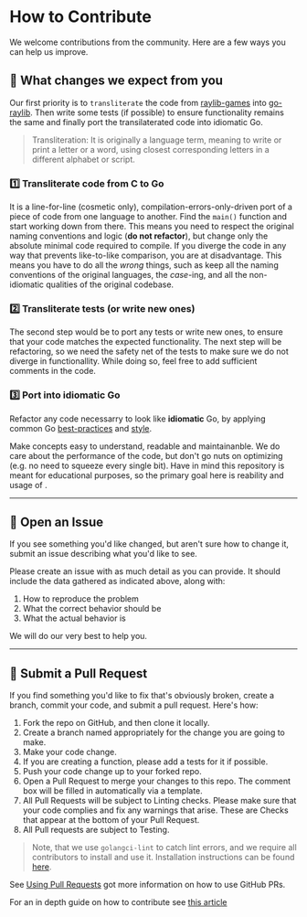 # How to Contribute

We welcome contributions from the community. Here are a few ways you can help us improve.

## 📖 What changes we expect from you

Our first priority is to `transliterate` the code from [raylib-games] into [go-raylib].
Then write some tests (if possible) to ensure functionality remains the same and finally port the transilaterated code into idiomatic Go.

> Transliteration: It is originally a language term, meaning to write or print a letter or a word, using closest corresponding letters in a different alphabet or script.

### 1️⃣ Transliterate code from C to Go

It is a line-for-line (cosmetic only), compilation-errors-only-driven port of a piece of code from one language to another. Find the `main()` function and start working down from there.
This means you need to respect the original naming conventions and logic (**do not refactor**), but change only the absolute minimal code required to compile. If you diverge the code in any way that prevents like-to-like comparison, you are at disadvantage. This means you have to do all the *wrong* things, such as keep all the naming conventions of the original languages, the *case*-ing, and all the non-idiomatic qualities of the original codebase.

### 2️⃣ Transliterate tests (or write new ones)

The second step would be to port any tests or write new ones, to ensure that your code matches the expected functionality. The next step will be refactoring, so we need the safety net of the tests to make sure we do not diverge in functionallity. While doing so, feel free to add sufficient comments in the code.

### 3️⃣ Port into idiomatic Go

Refactor any code necessarry to look like **idiomatic** Go, by applying common Go [best-practices](https://github.com/golang/go/wiki/CodeReviewComments)
and [style](https://github.com/uber-go/guide/blob/master/style.md).

Make concepts easy to understand, readable and maintainanble.
We do care about the performance of the code, but don't go nuts on optimizing (e.g. no need to squeeze every single bit).
Have in mind this repository is meant for educational purposes, so the primary goal here is reability and usage of .

[raylib-games]: https://github.com/raysan5/raylib-games
[go-raylib]: https://github.com/gen2brain/raylib-go

---

## 📂 Open an Issue

If you see something you'd like changed, but aren't sure how to change it, submit an issue describing what you'd like to see.

Please create an issue with as much detail as you can provide. It should include the data gathered as indicated above, along with:

1. How to reproduce the problem
2. What the correct behavior should be
3. What the actual behavior is

We will do our very best to help you.

---

## 📝 Submit a Pull Request

If you find something you'd like to fix that's obviously broken, create a branch, commit your code, and submit a pull request.
Here's how:

1. Fork the repo on GitHub, and then clone it locally.
2. Create a branch named appropriately for the change you are going to make.
3. Make your code change.
4. If you are creating a function, please add a tests for it if possible.
5. Push your code change up to your forked repo.
6. Open a Pull Request to merge your changes to this repo. The comment box will be filled in automatically via a template.
7. All Pull Requests will be subject to Linting checks. Please make sure that your code complies and fix any warnings that arise. These are Checks that appear at the bottom of your Pull Request.
8. All Pull requests are subject to Testing. 

> Note, that we use `golangci-lint` to catch lint errors, and we require all contributors to install and use it.
Installation instructions can be found [here](https://golangci-lint.run/usage/install/).

See [Using Pull Requests](https://help.github.com/articles/using-pull-requests/) got more information on how to use GitHub PRs.

For an in depth guide on how to contribute see [this article](https://opensource.com/article/19/7/create-pull-request-github)